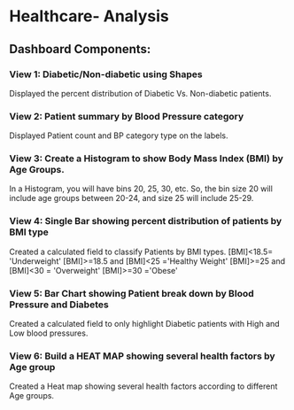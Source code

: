 # Healthcare- Analysis
## Dashboard Components:

### View 1: Diabetic/Non-diabetic using Shapes
Displayed the percent distribution of Diabetic Vs. Non-diabetic patients.


### View 2: Patient summary by Blood Pressure category
Displayed Patient count and BP category type on the labels.


### View 3: Create a Histogram to show Body Mass Index (BMI) by Age Groups.
In a Histogram, you will have bins 20, 25, 30, etc. So, the bin size 20 will include age groups between 20-24, and size 25 will include 25-29.

### View 4: Single Bar showing percent distribution of patients by BMI type
Created a calculated field to classify Patients by BMI types.
[BMI]<18.5= 'Underweight'
[BMI]>=18.5 and [BMI]<25 ='Healthy Weight'
[BMI]>=25 and [BMI]<30 = 'Overweight'
[BMI]>=30 ='Obese'


### View 5: Bar Chart showing Patient break down by Blood Pressure and Diabetes
Created a calculated field to only highlight Diabetic patients with High and Low blood pressures.

### View 6: Build a HEAT MAP showing several health factors by Age group
Created a Heat map showing several health factors according to different Age groups.
